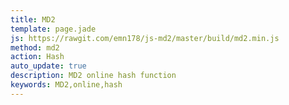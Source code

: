 ```yaml
---
title: MD2
template: page.jade
js: https://rawgit.com/emn178/js-md2/master/build/md2.min.js
method: md2
action: Hash
auto_update: true
description: MD2 online hash function
keywords: MD2,online,hash
---
```


